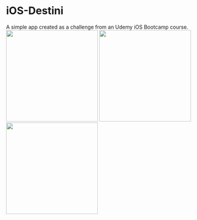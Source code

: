 # iOS-Destini
A simple app created as a challenge from an Udemy iOS Bootcamp course.<br>
<img src="https://raw.githubusercontent.com/vicmelo/iOS-Destini/master/IMG_1658.PNG" width="250">
<img src="https://raw.githubusercontent.com/vicmelo/iOS-Destini/master/IMG_1659.PNG" width="250">
<img src="https://raw.githubusercontent.com/vicmelo/iOS-Destini/master/IMG_1660.PNG" width="250">
